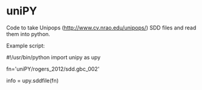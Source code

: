 uniPY
=======

Code to take Unipops (http://www.cv.nrao.edu/unipops/) SDD files and 
read them into python.

Example script:

#!/usr/bin/python
import unipy as upy

fn='uniPY/rogers_2012/sdd.gbc_002'

info = upy.sddfile(fn)
